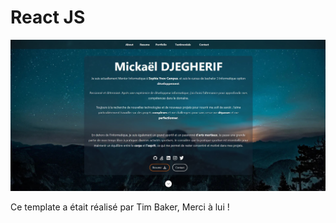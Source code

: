 # React JS 

![ReactJS](resume-screenshot.jpg?raw=true 'ReactJS portfolio')


Ce template a était réalisé par Tim Baker, Merci à lui !
